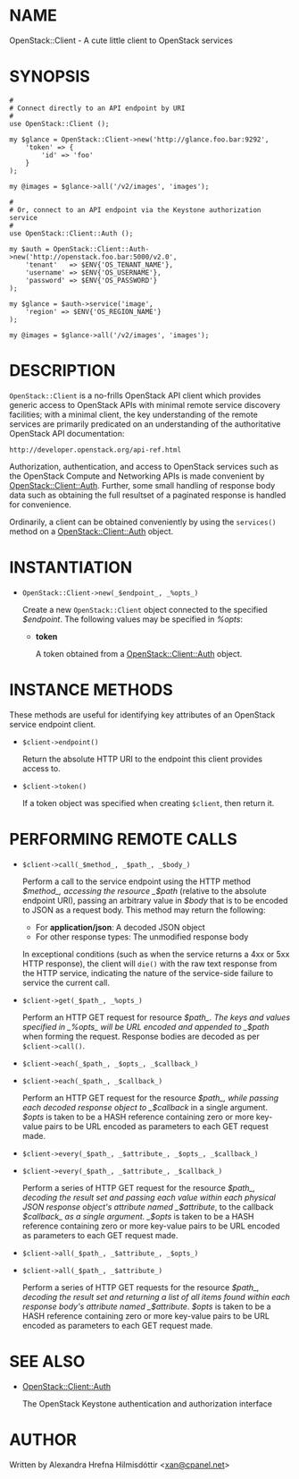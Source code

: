 # NAME

OpenStack::Client - A cute little client to OpenStack services

# SYNOPSIS

    #
    # Connect directly to an API endpoint by URI
    #
    use OpenStack::Client ();

    my $glance = OpenStack::Client->new('http://glance.foo.bar:9292',
        'token' => {
            'id' => 'foo'
        }
    );

    my @images = $glance->all('/v2/images', 'images');

    #
    # Or, connect to an API endpoint via the Keystone authorization service
    #
    use OpenStack::Client::Auth ();

    my $auth = OpenStack::Client::Auth->new('http://openstack.foo.bar:5000/v2.0',
        'tenant'   => $ENV{'OS_TENANT_NAME'},
        'username' => $ENV{'OS_USERNAME'},
        'password' => $ENV{'OS_PASSWORD'}
    );

    my $glance = $auth->service('image',
        'region' => $ENV{'OS_REGION_NAME'}
    );

    my @images = $glance->all('/v2/images', 'images');

# DESCRIPTION

`OpenStack::Client` is a no-frills OpenStack API client which provides generic
access to OpenStack APIs with minimal remote service discovery facilities; with
a minimal client, the key understanding of the remote services are primarily
predicated on an understanding of the authoritative OpenStack API documentation:

    http://developer.openstack.org/api-ref.html

Authorization, authentication, and access to OpenStack services such as the
OpenStack Compute and Networking APIs is made convenient by
[OpenStack::Client::Auth](https://metacpan.org/pod/OpenStack::Client::Auth).  Further, some small handling of response body data
such as obtaining the full resultset of a paginated response is handled for
convenience.

Ordinarily, a client can be obtained conveniently by using the `services()`
method on a [OpenStack::Client::Auth](https://metacpan.org/pod/OpenStack::Client::Auth) object.

# INSTANTIATION

- `OpenStack::Client->new(_$endpoint_, _%opts_)`

    Create a new `OpenStack::Client` object connected to the specified
    _$endpoint_.  The following values may be specified in _%opts_:

    - **token**

        A token obtained from a [OpenStack::Client::Auth](https://metacpan.org/pod/OpenStack::Client::Auth) object.

# INSTANCE METHODS

These methods are useful for identifying key attributes of an OpenStack service
endpoint client.

- `$client->endpoint()`

    Return the absolute HTTP URI to the endpoint this client provides access to.

- `$client->token()`

    If a token object was specified when creating `$client`, then return it.

# PERFORMING REMOTE CALLS

- `$client->call(_$method_, _$path_, _$body_)`

    Perform a call to the service endpoint using the HTTP method _$method_,
    accessing the resource _$path_ (relative to the absolute endpoint URI), passing
    an arbitrary value in _$body_ that is to be encoded to JSON as a request
    body.  This method may return the following:

    - For **application/json**: A decoded JSON object
    - For other response types: The unmodified response body

    In exceptional conditions (such as when the service returns a 4xx or 5xx HTTP
    response), the client will `die()` with the raw text response from the HTTP
    service, indicating the nature of the service-side failure to service the
    current call.

- `$client->get(_$path_, _%opts_)`

    Perform an HTTP GET request for resource _$path_.  The keys and values
    specified in _%opts_ will be URL encoded and appended to _$path_ when forming
    the request.  Response bodies are decoded as per `$client->call()`.

- `$client->each(_$path_, _$opts_, _$callback_)`
- `$client->each(_$path_, _$callback_)`

    Perform an HTTP GET request for the resource _$path_, while passing each
    decoded response object to _$callback_ in a single argument.  _$opts_ is taken
    to be a HASH reference containing zero or more key-value pairs to be URL encoded
    as parameters to each GET request made.

- `$client->every(_$path_, _$attribute_, _$opts_, _$callback_)`
- `$client->every(_$path_, _$attribute_, _$callback_)`

    Perform a series of HTTP GET request for the resource _$path_, decoding the
    result set and passing each value within each physical JSON response object's
    attribute named _$attribute_, to the callback _$callback_ as a single
    argument.  _$opts_ is taken to be a HASH reference containing zero or more
    key-value pairs to be URL encoded as parameters to each GET request made.

- `$client->all(_$path_, _$attribute_, _$opts_)`
- `$client->all(_$path_, _$attribute_)`

    Perform a series of HTTP GET requests for the resource _$path_, decoding the
    result set and returning a list of all items found within each response body's
    attribute named _$attribute_.  _$opts_ is taken to be a HASH reference
    containing zero or more key-value pairs to be URL encoded as parameters to each
    GET request made.

# SEE ALSO

- [OpenStack::Client::Auth](https://metacpan.org/pod/OpenStack::Client::Auth)

    The OpenStack Keystone authentication and authorization interface

# AUTHOR

Written by Alexandra Hrefna Hilmisdóttir &lt;xan@cpanel.net>
